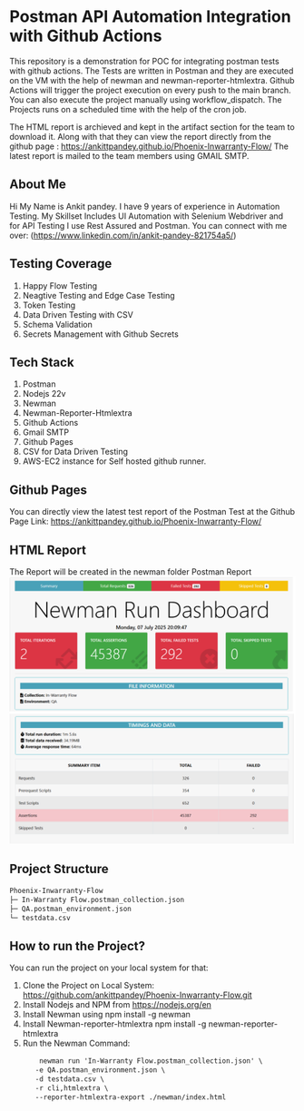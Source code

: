 # Postman API Automation Integration with Github Actions #

This repository is a demonstration for POC for integrating postman tests with github actions. The Tests are written in Postman and they are executed on the VM with the help of newman and newman-reporter-htmlextra. Github Actions will trigger the project execution on every push to the main branch. You can also execute the project manually using workflow_dispatch. The Projects runs on a scheduled time with the help of the cron job.

The HTML report is archieved and kept in the artifact section for the team to download it. Along with that they can view the report directly from the github page : https://ankittpandey.github.io/Phoenix-Inwarranty-Flow/ The latest report is mailed to the team members using GMAIL SMTP.

## About Me ##
Hi My Name is Ankit pandey. I have 9 years of experience in Automation Testing. My Skillset Includes UI Automation with Selenium Webdriver and for API Testing I use Rest Assured and Postman. You can connect with me over: (https://www.linkedin.com/in/ankit-pandey-821754a5/)

## Testing Coverage ##
1. Happy Flow Testing
2. Neagtive Testing and Edge Case Testing
3. Token Testing
4. Data Driven Testing with CSV
5. Schema Validation
6. Secrets Management with Github Secrets

## Tech Stack ##
1. Postman
2. Nodejs 22v
3. Newman
4. Newman-Reporter-Htmlextra
5. Github Actions
6. Gmail SMTP
7. Github Pages
8. CSV for Data Driven Testing
9. AWS-EC2 instance for Self hosted github runner.

## Github Pages ##
You can directly view the latest test report of the Postman Test at the Github Page Link: https://ankittpandey.github.io/Phoenix-Inwarranty-Flow/

## HTML Report ##
The Report will be created in the newman folder Postman Report
![Postman Report](https://raw.githubusercontent.com/ankittpandey/Phoenix-Inwarranty-Flow/static-content/newman-report.png)

## Project Structure ##
```
Phoenix-Inwarranty-Flow
├─ In-Warranty Flow.postman_collection.json
├─ QA.postman_environment.json
└─ testdata.csv

```

## How to run the Project? ##
You can run the project on your local system for that:
1. Clone the Project on Local System: https://github.com/ankittpandey/Phoenix-Inwarranty-Flow.git
2. Install Nodejs and NPM from https://nodejs.org/en
3. Install Newman using npm install -g newman
4. Install Newman-reporter-htmlextra npm install -g newman-reporter-htmlextra
5. Run the Newman Command:
   ```
       newman run 'In-Warranty Flow.postman_collection.json' \  
      -e QA.postman_environment.json \
      -d testdata.csv \
      -r cli,htmlextra \
      --reporter-htmlextra-export ./newman/index.html
   ```
